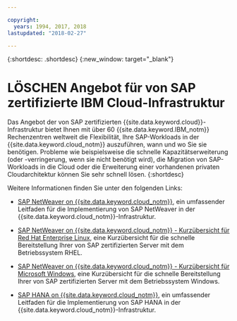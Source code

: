 ```yaml
---

copyright:
  years: 1994, 2017, 2018
lastupdated: "2018-02-27"

---
```


{:shortdesc: .shortdesc}
{:new_window: target="_blank"}

# LÖSCHEN Angebot für von SAP zertifizierte IBM Cloud-Infrastruktur

Das Angebot der von SAP zertifizierten {{site.data.keyword.cloud}}-Infrastruktur bietet Ihnen mit über 60 {{site.data.keyword.IBM_notm}} Rechenzentren weltweit die Flexibilität, Ihre SAP-Workloads in der {{site.data.keyword.cloud_notm}} auszuführen, wann und wo Sie sie benötigen. Probleme wie beispielsweise die schnelle Kapazitätserweiterung (oder -verringerung, wenn sie nicht benötigt wird), die Migration von SAP-Workloads in die Cloud oder die Erweiterung einer vorhandenen privaten Cloudarchitektur können Sie sehr schnell lösen.
{:shortdesc}

Weitere Informationen finden Sie unter den folgenden Links:  

  * [SAP NetWeaver on {{site.data.keyword.cloud_notm}}](https://console.bluemix.net/docs/infrastructure/sap-netweaver/sap-index.html#getting-started), ein umfassender Leitfaden für die Implementierung von SAP NetWeaver in der {{site.data.keyword.cloud_notm}}-Infrastruktur. 
  * [SAP NetWeaver on {{site.data.keyword.cloud_notm}} - Kurzübersicht für Red Hat Enterprise Linux](https://console.bluemix.net/docs/infrastructure/sap-netweaver-rhel-qrg/rhel-index.html#getting-started), eine Kurzübersicht für die schnelle Bereitstellung Ihrer von SAP zertifizierten Server mit dem Betriebssystem RHEL. 
  * [SAP NetWeaver on {{site.data.keyword.cloud_notm}} - Kurzübersicht für Microsoft Windows](https://console.bluemix.net/docs/infrastructure/sap-netweaver-ms-qrg/ms-index.html#getting-started), eine Kurzübersicht für die schnelle Bereitstellung Ihrer von SAP zertifizierten Server mit dem Betriebssystem Windows. 
  
  * [SAP HANA on {{site.data.keyword.cloud_notm}}](https://console.bluemix.net/docs/infrastructure/sap-hana/hana-index.html#getting-started), ein umfassender Leitfaden für die Implementierung von SAP HANA in der {{site.data.keyword.cloud_notm}}-Infrastruktur. 
